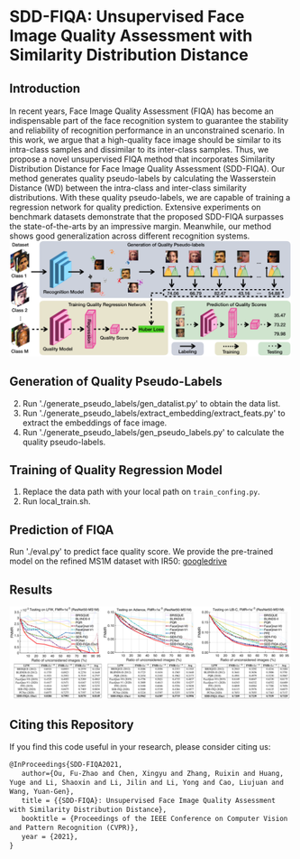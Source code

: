 # SDD-FIQA: Unsupervised Face Image Quality Assessment with Similarity Distribution Distance

## Introduction
####
In recent years, Face Image Quality Assessment (FIQA) has become an indispensable part of the face recognition system to guarantee the stability and reliability of recognition performance in an unconstrained scenario. In this work, we argue that a high-quality face image should be similar to its intra-class samples and dissimilar to its inter-class samples. Thus, we propose a novel unsupervised FIQA method that incorporates Similarity Distribution Distance for Face Image Quality Assessment (SDD-FIQA). Our method generates quality pseudo-labels by calculating the Wasserstein Distance (WD) between the intra-class and inter-class similarity distributions. With these quality pseudo-labels, we are capable of training a regression network for quality prediction. Extensive experiments on benchmark datasets demonstrate that the proposed SDD-FIQA surpasses the state-of-the-arts by an impressive margin. Meanwhile, our method shows good generalization across different recognition systems. 
<img src="docs/framework.png" title="SDD-FIQA framework" width="500" />


## Generation of Quality Pseudo-Labels
2. Run './generate_pseudo_labels/gen_datalist.py' to obtain the data list.
3. Run './generate_pseudo_labels/extract_embedding/extract_feats.py' to extract the embeddings of face image.
4. Run './generate_pseudo_labels/gen_pseudo_labels.py' to calculate the quality pseudo-labels.


## Training of Quality Regression Model
1. Replace the data path with your local path on `train_confing.py`.
2. Run local_train.sh.

## Prediction of FIQA 
Run './eval.py' to predict face quality score.
We provide the pre-trained model on the refined MS1M dataset with IR50: [googledrive](https://drive.google.com/file/d/1AM0iWVfSVWRjCriwZZ3FXiUGbcDzkF25/view?usp=sharing)

## Results
<img src="docs/res.png" title="results" width="500" />

## Citing this Repository
If you find this code useful in your research, please consider citing us:
```
@InProceedings{SDD-FIQA2021,
   author={Ou, Fu-Zhao and Chen, Xingyu and Zhang, Ruixin and Huang, Yuge and Li, Shaoxin and Li, Jilin and Li, Yong and Cao, Liujuan and Wang, Yuan-Gen},
   title = {{SDD-FIQA}: Unsupervised Face Image Quality Assessment with Similarity Distribution Distance},
   booktitle = {Proceedings of the IEEE Conference on Computer Vision and Pattern Recognition (CVPR)},
   year = {2021},
}

```
